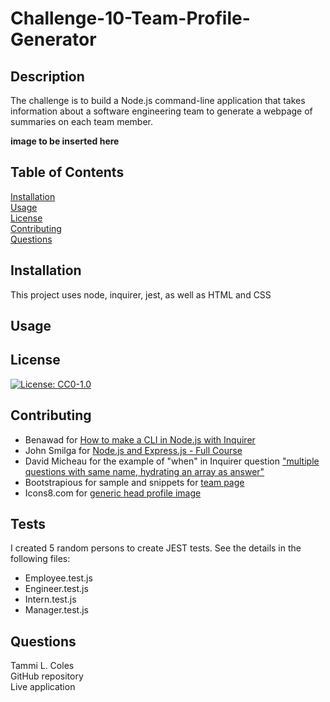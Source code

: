 # Challenge-10-Team-Profile-Generator

## Description
The challenge is to build a Node.js command-line application that takes information about a software engineering team to generate a webpage of summaries on each team member.

**image to be inserted here**

## Table of Contents
[Installation](#installation)  
[Usage](#usage)  
[License](#license)  
[Contributing](#contributing)  
[Questions](#questions)  

## Installation
This project uses node, inquirer, jest, as well as HTML and CSS

## Usage

## License
[![License: CC0-1.0](https://licensebuttons.net/l/zero/1.0/80x15.png)](http://creativecommons.org/publicdomain/zero/1.0/)

## Contributing
* Benawad for [How to make a CLI in Node.js with Inquirer](https://youtu.be/0xjfkl9nODQ)
* John Smilga for [Node.js and Express.js - Full Course](https://youtu.be/Oe421EPjeBE) 
* David Micheau for the example of "when" in Inquirer question ["multiple questions with same name, hydrating an array as answer"](https://github.com/SBoudrias/Inquirer.js/issues/1086)
* Bootstrapious for sample and snippets for [team page](https://bootstrapious.com/p/team-page)
* Icons8.com for [generic head profile image](https://icons8.com/icon/set/profile/ios-filled)

## Tests
I created 5 random persons to create JEST tests. See the details in the following files:  
* Employee.test.js  
* Engineer.test.js  
* Intern.test.js  
* Manager.test.js  

## Questions
Tammi L. Coles  
GitHub repository  
Live application  
